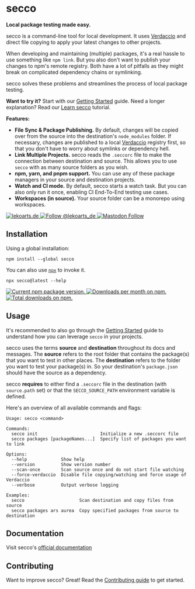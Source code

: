 # secco

**Local package testing made easy.**

secco is a command-line tool for local development. It uses [Verdaccio](https://verdaccio.org/) and direct file copying to apply your latest changes to other projects.

When developing and maintaining (multiple) packages, it's a real hassle to use something like `npm link`. But you also don't want to publish your changes to npm's remote registry. Both have a lot of pitfalls as they might break on complicated dependency chains or symlinking.

secco solves these problems and streamlines the process of local package testing.

**Want to try it?** Start with our [Getting Started](https://secco.lekoarts.de/guide/) guide. Need a longer explanation? Read our [Learn secco](https://secco.lekoarts.de/guide/learn-secco/) tutorial.

**Features:**

- **File Sync & Package Publishing.** By default, changes will be copied over from the source into the destination's `node_modules` folder. If necessary, changes are published to a local [Verdaccio](https://verdaccio.org/) registry first, so that you don't have to worry about symlinks or dependency hell.
- **Link Multiple Projects.** secco reads the `.seccorc` file to make the connection between destination and source. This allows you to use `secco` with as many source folders as you wish.
- **npm, yarn, and pnpm support.** You can use any of these package managers in your source and destination projects.
- **Watch and CI mode.** By default, secco starts a watch task. But you can also only run it once, enabling CI End-To-End testing use cases.
- **Workspaces (in source).** Your source folder can be a monorepo using workspaces.

<a href="https://www.lekoarts.de?utm_source=secco">
  <img alt="lekoarts.de" src="https://img.shields.io/badge/-website-blue">
</a>
<a href="https://twitter.com/intent/follow?screen_name=lekoarts_de">
  <img src="https://img.shields.io/twitter/follow/lekoarts_de.svg?label=Follow%20@lekoarts_de" alt="Follow @lekoarts_de" />
</a>
<a href="https://mastodon.social/@lekoarts">
  <img alt="Mastodon Follow" src="https://img.shields.io/mastodon/follow/109244982385960702">
</a>

## Installation

Using a global installation:

```shell
npm install --global secco
```

You can also use [`npx`](https://docs.npmjs.com/cli/v10/commands/npx) to invoke it.

```shell
npx secco@latest --help
```

<a href="https://www.npmjs.org/package/secco">
  <img src="https://img.shields.io/npm/v/secco.svg" alt="Current npm package version." />
</a>
<a href="https://npmcharts.com/compare/secco?minimal=true">
  <img src="https://img.shields.io/npm/dm/secco.svg" alt="Downloads per month on npm." />
</a>
<a href="https://npmcharts.com/compare/secco?minimal=true">
  <img src="https://img.shields.io/npm/dt/secco.svg" alt="Total downloads on npm." />
</a>

## Usage

It's recommended to also go through the [Getting Started](https://secco.lekoarts.de/guide/) guide to understand how you can leverage `secco` in your projects.

secco uses the terms **source** and **destination** throughout its docs and messages. The **source** refers to the root folder that contains the package(s) that you want to test in other places. The **destination** refers to the folder you want to test your package(s) in. So your destination's `package.json` should have the source as a dependency.

secco **requires** to either find a `.seccorc` file in the destination (with `source.path` set) or that the `SECCO_SOURCE_PATH` environment variable is defined.

Here's an overview of all available commands and flags:

```shell
Usage: secco <command>

Commands:
  secco init                        Initialize a new .seccorc file
  secco packages [packageNames...]  Specify list of packages you want to link

Options:
  --help             Show help
  --version          Show version number
  --scan-once        Scan source once and do not start file watching
  --force-verdaccio  Disable file copying/watching and force usage of Verdaccio
  --verbose          Output verbose logging

Examples:
  secco                     Scan destination and copy files from source
  secco packages ars aurea  Copy specified packages from source to destination
```

## Documentation

Visit secco's [official documentation](https://secco.lekoarts.de)

## Contributing

Want to improve secco? Great! Read the [Contributing guide](https://github.com/LekoArts/secco/blob/main/CONTRIBUTING.md) to get started.
